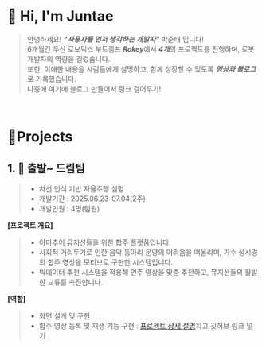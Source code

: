 # 👋 Hi, I'm Juntae 

> 안녕하세요! ***"사용자를 먼저 생각하는 개발자"*** 박준태 입니다!  
> 6개월간 두산 로보틱스 부트캠프 ***Rokey***에서 ***4개***의 프로젝트를 진행하며, 로봇 개발자의 역량을 길렀습니다.  
> 또한, 이해한 내용을 사람들에게 설명하고, 함께 성장할 수 있도록 ***영상과 블로그***로 기록했습니다.  
> 나중에 여기에 블로그 만들어서 링크 걸어두기!  
<br />

# 📝Projects  

## 1. 🚗 출발~ 드림팀
> - 차선 인식 기반 자율주행 실험
> - 개발기간 : 2025.06.23-07.04(2주)
> - 개발인원 : 4명(팀원)

**[프로젝트 개요]**
> - 아마추어 뮤지션들을 위한 합주 플랫폼입니다.
> - 사회적 거리두기로 인한 음악 동아리 운영의 어려움을 떠올리며, 가수 성시경의 합주 영상을 모티브로 구현한 시스템입니다.
> - 빅데이터 추천 시스템을 적용해 연주 영상을 맞춤 추천하고, 뮤지션들의 활발한 교류를 촉진합니다.
 
**[역할]**
> - 화면 설계 및 구현
> - 합주 영상 등록 및 재생 기능 구현 : 
> [프로젝트 상세 설명]()치고 깃허브 링크 넣기


